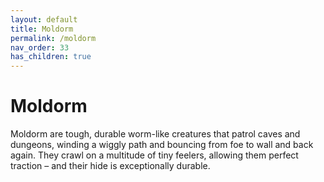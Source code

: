 ```yaml
---
layout: default
title: Moldorm
permalink: /moldorm
nav_order: 33
has_children: true
---
```


# Moldorm

Moldorm are tough, durable worm-like creatures that patrol caves and dungeons, winding a wiggly path and bouncing from foe to wall and back again. They crawl on a multitude of tiny feelers, allowing them perfect traction – and their hide is exceptionally durable.
